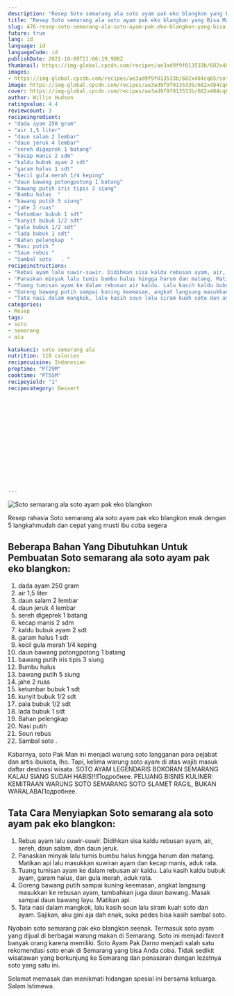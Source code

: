 ```yaml
---
description: "Resep Soto semarang ala soto ayam pak eko blangkon yang Bisa Manjain Lidah"
title: "Resep Soto semarang ala soto ayam pak eko blangkon yang Bisa Manjain Lidah"
slug: 476-resep-soto-semarang-ala-soto-ayam-pak-eko-blangkon-yang-bisa-manjain-lidah
future: true
lang: id
language: id
languageCode: id
publishDate: 2021-10-09T21:06:19.908Z 
thumbnail: https://img-global.cpcdn.com/recipes/ae3ad9f9f013533b/682x484cq65/soto-semarang-ala-soto-ayam-pak-eko-blangkon-foto-resep-utama.png
images:
- https://img-global.cpcdn.com/recipes/ae3ad9f9f013533b/682x484cq65/soto-semarang-ala-soto-ayam-pak-eko-blangkon-foto-resep-utama.png
image: https://img-global.cpcdn.com/recipes/ae3ad9f9f013533b/682x484cq65/soto-semarang-ala-soto-ayam-pak-eko-blangkon-foto-resep-utama.png
cover: https://img-global.cpcdn.com/recipes/ae3ad9f9f013533b/682x484cq65/soto-semarang-ala-soto-ayam-pak-eko-blangkon-foto-resep-utama.png
author: Willie Hudson
ratingvalue: 4.4
reviewcount: 3
recipeingredient:
- "dada ayam 250 gram"
- "air 1,5 liter"
- "daun salam 2 lembar"
- "daun jeruk 4 lembar"
- "sereh digeprek 1 batang"
- "kecap manis 2 sdm"
- "kaldu bubuk ayam 2 sdt"
- "garam halus 1 sdt"
- "kecil gula merah 1/4 keping"
- "daun bawang potongpotong 1 batang"
- "bawang putih iris tipis 3 siung"
- "Bumbu halus  "
- "bawang putih 5 siung"
- "jahe 2 ruas"
- "ketumbar bubuk 1 sdt"
- "kunyit bubuk 1/2 sdt"
- "pala bubuk 1/2 sdt"
- "lada bubuk 1 sdt"
- "Bahan pelengkap  "
- "Nasi putih "
- "Soun rebus "
- "Sambal soto   . "
recipeinstructions:
- "Rebus ayam lalu suwir-suwir. Didihkan sisa kaldu rebusan ayam, air, sereh, daun salam, dan daun jeruk."
- "Panaskan minyak lalu tumis bumbu halus hingga harum dan matang. Matikan api lalu masukkan suwiran ayam dan kecap manis, aduk rata."
- "Tuang tumisan ayam ke dalam rebusan air kaldu. Lalu kasih kaldu bubuk ayam, garam halus, dan gula merah, aduk rata."
- "Goreng bawang putih sampai kuning keemasan, angkat langsung masukkan ke rebusan ayam, tambahkan juga daun bawang. Masak sampai daun bawang layu. Matikan api."
- "Tata nasi dalam mangkok, lalu kasih soun lalu siram kuah soto dan ayam. Sajikan, aku gini aja dah enak, suka pedes bisa kasih sambal soto."
categories:
- Resep
tags:
- soto
- semarang
- ala

katakunci: soto semarang ala 
nutrition: 118 calories
recipecuisine: Indonesian
preptime: "PT29M"
cooktime: "PT55M"
recipeyield: "1"
recipecategory: Dessert


     
    
    
    
    
    
    
    
    
    
    
      
    
---
```



![Soto semarang ala soto ayam pak eko blangkon](https://img-global.cpcdn.com/recipes/ae3ad9f9f013533b/682x484cq65/soto-semarang-ala-soto-ayam-pak-eko-blangkon-foto-resep-utama.png)

Resep rahasia Soto semarang ala soto ayam pak eko blangkon  enak dengan 5 langkahmudah dan cepat yang musti ibu coba segera

<!--inarticleads1-->

## Beberapa Bahan Yang Dibutuhkan Untuk Pembuatan Soto semarang ala soto ayam pak eko blangkon:

1. dada ayam 250 gram
1. air 1,5 liter
1. daun salam 2 lembar
1. daun jeruk 4 lembar
1. sereh digeprek 1 batang
1. kecap manis 2 sdm
1. kaldu bubuk ayam 2 sdt
1. garam halus 1 sdt
1. kecil gula merah 1/4 keping
1. daun bawang potongpotong 1 batang
1. bawang putih iris tipis 3 siung
1. Bumbu halus  
1. bawang putih 5 siung
1. jahe 2 ruas
1. ketumbar bubuk 1 sdt
1. kunyit bubuk 1/2 sdt
1. pala bubuk 1/2 sdt
1. lada bubuk 1 sdt
1. Bahan pelengkap  
1. Nasi putih 
1. Soun rebus 
1. Sambal soto   . 

Kabarnya, soto Pak Man ini menjadi warung soto langganan para pejabat dan artis ibukota, lho. Tapi, kelima warung soto ayam di atas wajib masuk daftar destinasi wisata. SOTO AYAM LEGENDARIS BOKORAN SEMARANG KALAU SIANG SUDAH HABIS!!!Подробнее. PELUANG BISNIS KULINER: KEMITRAAN WARUNG SOTO SEMARANG SOTO SLAMET RAGIL, BUKAN WARALABAПодробнее. 

<!--inarticleads2-->

## Tata Cara Menyiapkan Soto semarang ala soto ayam pak eko blangkon:

1. Rebus ayam lalu suwir-suwir. Didihkan sisa kaldu rebusan ayam, air, sereh, daun salam, dan daun jeruk.
1. Panaskan minyak lalu tumis bumbu halus hingga harum dan matang. Matikan api lalu masukkan suwiran ayam dan kecap manis, aduk rata.
1. Tuang tumisan ayam ke dalam rebusan air kaldu. Lalu kasih kaldu bubuk ayam, garam halus, dan gula merah, aduk rata.
1. Goreng bawang putih sampai kuning keemasan, angkat langsung masukkan ke rebusan ayam, tambahkan juga daun bawang. Masak sampai daun bawang layu. Matikan api.
1. Tata nasi dalam mangkok, lalu kasih soun lalu siram kuah soto dan ayam. Sajikan, aku gini aja dah enak, suka pedes bisa kasih sambal soto.


Nyobain soto semarang pak eko blangkon seenak. Termasuk soto ayam yang dijual di berbagai warung makan di Semarang. Soto ini menjadi favorit banyak orang karena memiliki. Soto Ayam Pak Darno menjadi salah satu rekomendasi soto enak di Semarang yang bisa Anda coba. Tidak sedikit wisatawan yang berkunjung ke Semarang dan penasaran dengan lezatnya soto yang satu ini. 

Selamat memasak dan menikmati hidangan spesial ini bersama keluarga. Salam Istimewa.
